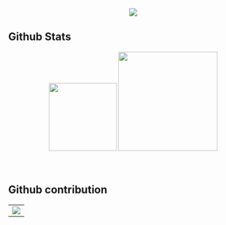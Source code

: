 <br><div align="center">
    <div>
        <img src="https://readme-typing-svg.demolab.com?font=Fira+Code&pause=1000&width=600&lines=System.out.println(%22Hello%2C%20World%22);&center=true&size=27" />
    </div>
  </div> 
  
  
  ## Github Stats  
  <div align="center">
    <img height="137px" src="https://github-readme-stats.vercel.app/api?username=6hz-t&hide_title=true&hide_border=true&show_icons=true&line_height=21" />
      <img height="200" src="https://github-readme-stats.vercel.app/api/top-langs/?username=6hz-t&theme=default&show_icons=true&exclude_repo=Obsidian-Notes,nmap,vvv-scanner,6hz-t.github.io,MyWechat,blog,intranet-api,resume,notes" /> 
  </div>
  
  <div>&nbsp;</div>
  
  <br>
  
## Github contribution
<table>
  <tr>
    <td>
      <picture>
        <source media="(prefers-color-scheme: dark)" srcset="https://github-readme-activity-graph.vercel.app/graph?username=6hz-t&theme=xcode&bg_color=FF000000&hide_border=true" />
        <source media="(prefers-color-scheme: light)" srcset="https://github-readme-activity-graph.vercel.app/graph?username=6hz-t&theme=xcode&bg_color=FF000000&color=000000&hide_border=true" />
        <img src="https://github-readme-activity-graph.vercel.app/graph?username=6hz-t&theme=xcode&bg_color=FF000000&hide_border=true" />
      </picture>
  </tr>
</table>

